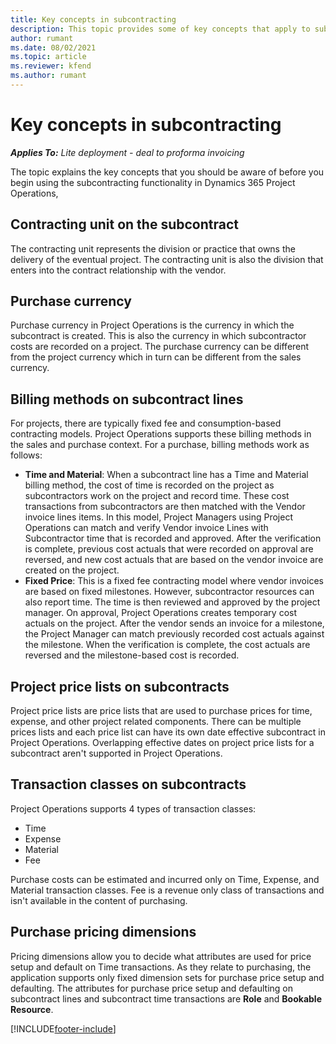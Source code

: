 ```yaml
---
title: Key concepts in subcontracting 
description: This topic provides some of key concepts that apply to subcontracting in Project Operations.
author: rumant
ms.date: 08/02/2021
ms.topic: article
ms.reviewer: kfend 
ms.author: rumant
---
```


# Key concepts in subcontracting

_**Applies To:** Lite deployment - deal to proforma invoicing_

The topic explains the key concepts that you should be aware of before you begin using the subcontracting functionality in Dynamics 365 Project Operations,

## Contracting unit on the subcontract

The contracting unit represents the division or practice that owns the delivery of the eventual project. The contracting unit is also the division that enters into the contract relationship with the vendor.

## Purchase currency

Purchase currency in Project Operations is the currency in which the subcontract is created. This is also the currency in which subcontractor costs are recorded on a project. The purchase currency can be different from the project currency which in turn can be different from the sales currency.

## Billing methods on subcontract lines

For projects, there are typically fixed fee and consumption-based contracting models. Project Operations supports these billing methods in the sales and purchase context. For a purchase, billing methods work as follows:

  - **Time and Material**: When a subcontract line has a Time and Material billing method, the cost of time is recorded on the project as subcontractors work on the project and record time. These cost transactions from subcontractors are then matched with the Vendor invoice lines items. In this model, Project Managers using Project Operations can match and verify Vendor invoice Lines with Subcontractor time that is recorded and approved. After the verification is complete, previous cost actuals that were recorded on approval are reversed, and new cost actuals that are based on the vendor invoice are created on the project.
- **Fixed Price**: This is a fixed fee contracting model where vendor invoices are based on fixed milestones. However, subcontractor resources can also report time. The time is then reviewed and approved by the project manager. On approval, Project Operations creates temporary cost actuals on the project. After the vendor sends an invoice for a milestone, the Project Manager can match previously recorded cost actuals against the milestone. When the verification is complete, the cost actuals are reversed and the milestone-based cost is recorded.

## Project price lists on subcontracts

Project price lists are price lists that are used to purchase prices for time, expense, and other project related components. There can be multiple prices lists and each price list can have its own date effective subcontract in Project Operations. Overlapping effective dates on project price lists for a subcontract aren't supported in Project Operations.

## Transaction classes on subcontracts

Project Operations supports 4 types of transaction classes:

  - Time
  - Expense
  - Material
  - Fee

Purchase costs can be estimated and incurred only on Time, Expense, and Material transaction classes. Fee is a revenue only class of transactions and isn't available in the content of purchasing.

## Purchase pricing dimensions

Pricing dimensions allow you to decide what attributes are used for price setup and default on Time transactions. As they relate to purchasing, the application supports only fixed dimension sets for purchase price setup and defaulting. The attributes for purchase price setup and defaulting on subcontract lines and subcontract time transactions are **Role** and **Bookable Resource**.

[!INCLUDE[footer-include](../../includes/footer-banner.md)]

